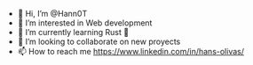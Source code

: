 - 👋 Hi, I’m @Hann0T
- 👀 I’m interested in Web development
- 🌱 I’m currently learning Rust 🦀
- 💞️ I’m looking to collaborate on new proyects
- 📫 How to reach me https://www.linkedin.com/in/hans-olivas/
